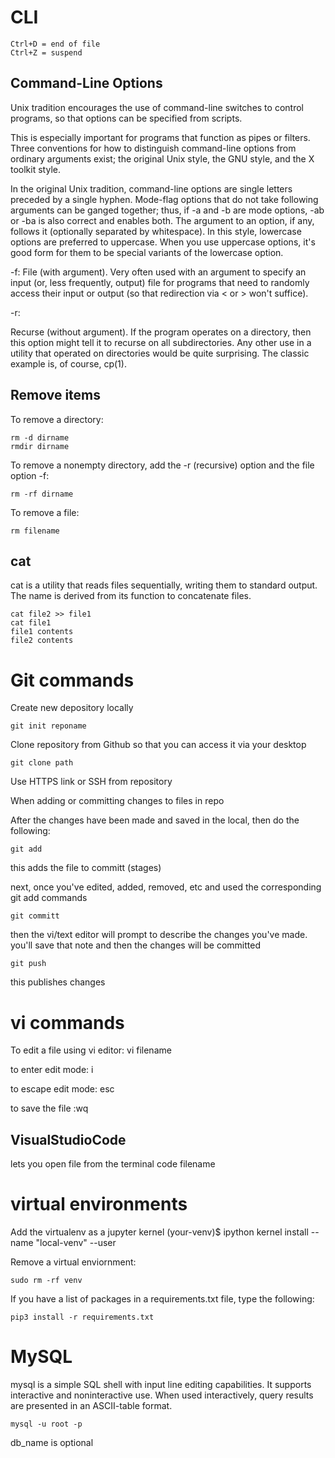 # CLI

	Ctrl+D = end of file 
	Ctrl+Z = suspend 

## Command-Line Options

Unix tradition encourages the use of command-line switches to control programs, so that options can be specified from scripts. 

This is especially important for programs that function as pipes or filters. Three conventions for how to distinguish command-line options from ordinary arguments exist; the original Unix style, the GNU style, and the X toolkit style.

In the original Unix tradition, command-line options are single letters preceded by a single hyphen. Mode-flag options that do not take following arguments can be ganged together; thus, if -a and -b are mode options, -ab or -ba is also correct and enables both. The argument to an option, if any, follows it (optionally separated by whitespace). In this style, lowercase options are preferred to uppercase. When you use uppercase options, it's good form for them to be special variants of the lowercase option.


-f:
File (with argument). Very often used with an argument to specify an input (or, less frequently, output) file for programs that need to randomly access their input or output (so that redirection via < or > won't suffice). 

-r:

Recurse (without argument). If the program operates on a directory, then this option might tell it to recurse on all subdirectories. Any other use in a utility that operated on directories would be quite surprising. The classic example is, of course, cp(1).

 




## Remove items

To remove a directory:

	rm -d dirname
	rmdir dirname

To remove a nonempty directory, add the -r (recursive) option and the file option -f:

	rm -rf dirname

To remove a file:
	
	rm filename


## cat
cat is a  utility that reads files sequentially, writing them to standard output. The name is derived from its function to concatenate files.

	cat file2 >> file1
	cat file1
	file1 contents
	file2 contents





# Git commands


Create new depository locally 

	git init reponame

Clone repository from Github so that you can access it via your desktop

	git clone path

Use HTTPS link or SSH from repository 

When adding or committing changes to files in repo

After the changes have been made and saved in the local, then do the following:

	git add

this adds the file to committ (stages)

next, once you've edited, added, removed, etc and used the corresponding git add commands

	git committ

then the vi/text editor will prompt to describe the changes you've made. you'll save that note and then the changes will be committed 

	git push

this publishes changes


# vi commands

To edit a file using vi editor:
	vi filename


to enter edit mode:
	i

to escape edit mode:
	esc

to save the file
	:wq


## VisualStudioCode

lets you open file from the terminal
	code filename


 # virtual environments


Add the virtualenv as a jupyter kernel
	(your-venv)$ ipython kernel install --name "local-venv" --user


Remove a virtual enviornment:

	sudo rm -rf venv

If you have a list of packages in a requirements.txt file, type the following:

	pip3 install -r requirements.txt

	
# MySQL

mysql is a simple SQL shell with input line editing capabilities. It supports interactive and noninteractive use. When used interactively, query results are presented in an ASCII-table format. 

	mysql -u root -p


db_name is optional 


